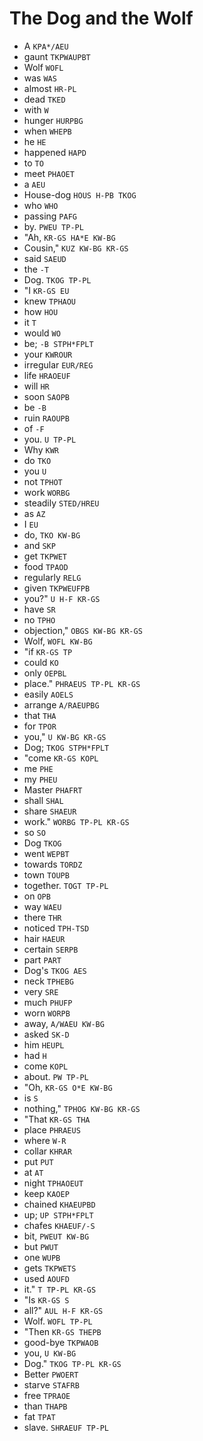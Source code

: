 # The Dog and the Wolf

* A `KPA*/AEU`
* gaunt `TKPWAUPBT`
* Wolf `WOFL`
* was `WAS`
* almost `HR-PL`
* dead `TKED`
* with `W`
* hunger `HURPBG`
* when `WHEPB`
* he `HE`
* happened `HAPD`
* to `TO`
* meet `PHAOET`
* a `AEU`
* House-dog `HOUS H-PB TKOG`
* who `WHO`
* passing `PAFG`
* by. `PWEU TP-PL`
* "Ah, `KR-GS HA*E KW-BG`
* Cousin," `KUZ KW-BG KR-GS`
* said `SAEUD`
* the `-T`
* Dog. `TKOG TP-PL`
* "I `KR-GS EU`
* knew `TPHAOU`
* how `HOU`
* it `T`
* would `WO`
* be; `-B STPH*FPLT`
* your `KWROUR`
* irregular `EUR/REG`
* life `HRAOEUF`
* will `HR`
* soon `SAOPB`
* be `-B`
* ruin `RAOUPB`
* of `-F`
* you. `U TP-PL`
* Why `KWR`
* do `TKO`
* you `U`
* not `TPHOT`
* work `WORBG`
* steadily `STED/HREU`
* as `AZ`
* I `EU`
* do, `TKO KW-BG`
* and `SKP`
* get `TKPWET`
* food `TPAOD`
* regularly `RELG`
* given `TKPWEUFPB`
* you?" `U H-F KR-GS`
* have `SR`
* no `TPHO`
* objection," `OBGS KW-BG KR-GS`
* Wolf, `WOFL KW-BG`
* "if `KR-GS TP`
* could `KO`
* only `OEPBL`
* place." `PHRAEUS TP-PL KR-GS`
* easily `AOELS`
* arrange `A/RAEUPBG`
* that `THA`
* for `TPOR`
* you," `U KW-BG KR-GS`
* Dog; `TKOG STPH*FPLT`
* "come `KR-GS KOPL`
* me `PHE`
* my `PHEU`
* Master `PHAFRT`
* shall `SHAL`
* share `SHAEUR`
* work." `WORBG TP-PL KR-GS`
* so `SO`
* Dog `TKOG`
* went `WEPBT`
* towards `TORDZ`
* town `TOUPB`
* together. `TOGT TP-PL`
* on `OPB`
* way `WAEU`
* there `THR`
* noticed `TPH-TSD`
* hair `HAEUR`
* certain `SERPB`
* part `PART`
* Dog's `TKOG AES`
* neck `TPHEBG`
* very `SRE`
* much `PHUFP`
* worn `WORPB`
* away, `A/WAEU KW-BG`
* asked `SK-D`
* him `HEUPL`
* had `H`
* come `KOPL`
* about. `PW TP-PL`
* "Oh, `KR-GS O*E KW-BG`
* is `S`
* nothing," `TPHOG KW-BG KR-GS`
* "That `KR-GS THA`
* place `PHRAEUS`
* where `W-R`
* collar `KHRAR`
* put `PUT`
* at `AT`
* night `TPHAOEUT`
* keep `KAOEP`
* chained `KHAEUPBD`
* up; `UP STPH*FPLT`
* chafes `KHAEUF/-S`
* bit, `PWEUT KW-BG`
* but `PWUT`
* one `WUPB`
* gets `TKPWETS`
* used `AOUFD`
* it." `T TP-PL KR-GS`
* "Is `KR-GS S`
* all?" `AUL H-F KR-GS`
* Wolf. `WOFL TP-PL`
* "Then `KR-GS THEPB`
* good-bye `TKPWAOB`
* you, `U KW-BG`
* Dog." `TKOG TP-PL KR-GS`
* Better `PWOERT`
* starve `STAFRB`
* free `TPRAOE`
* than `THAPB`
* fat `TPAT`
* slave. `SHRAEUF TP-PL`
